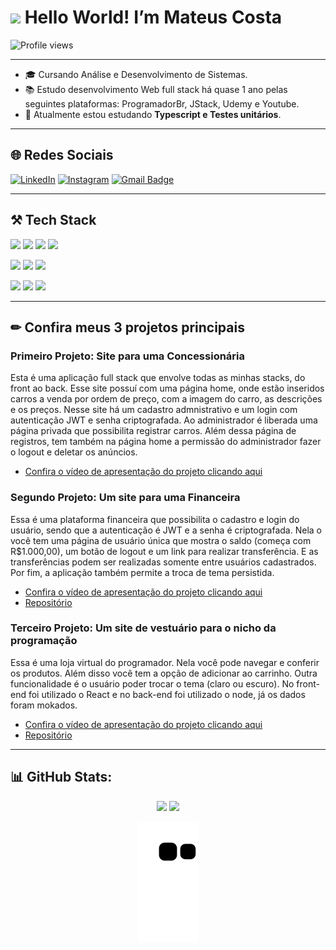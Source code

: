 <h1><img src="https://raw.githubusercontent.com/kaueMarques/kaueMarques/master/hi.gif" height="30px"> Hello World! I’m Mateus Costa </h1>

<p><img src="https://komarev.com/ghpvc/?username=CostaMateus7&color=blue" alt="Profile views" /> </p>

----

- 🎓 Cursando Análise e Desenvolvimento de Sistemas.
- 📚 Estudo desenvolvimento Web full stack há quase 1 ano pelas seguintes plataformas: ProgramadorBr, JStack, Udemy e Youtube.
- 📘 Atualmente estou estudando **Typescript e Testes unitários**. 

----
<h2/> 🌐 Redes Sociais </h2>

[![LinkedIn](https://img.shields.io/badge/LinkedIn-%230077B5.svg?style=for-the-badge&logo=linkedin&logoColor=white)](https://linkedin.com/in/mateus-costa-santos/)
[![Instagram](https://img.shields.io/badge/Instagram-%23E4405F.svg?style=for-the-badge&logo=instagram&logoColor=white)](https://instagram.com/mateussantos75)
[![Gmail Badge](https://img.shields.io/badge/mateusscosta7@gmail.com-c14438?style=for-the-badge&logo=gmail&logoColor=white)](mailto:mateusscosta7@gmail.c/om)

----

<h2> ⚒ Tech Stack</h2>
<div>
  
  <p><img src="https://img.shields.io/badge/HTML5-E34F26?style=for-the-badge&logo=html5&logoColor=white" />
  <img src="https://img.shields.io/badge/CSS3-1572B6?style=for-the-badge&logo=css3&logoColor=white" />
  <img src="https://img.shields.io/badge/JavaScript-F7DF1E?style=for-the-badge&logo=javascript&logoColor=black" />
  <img src="https://img.shields.io/badge/React-20232A?style=for-the-badge&logo=react&logoColor=61DAFB" /></p>
  <p><img src="https://img.shields.io/badge/Node.js-43853D?style=for-the-badge&logo=node.js&logoColor=white" />
  <img src="https://img.shields.io/badge/Express.js-404D59?style=for-the-badge" />
  <img src="https://img.shields.io/badge/postgres-%23316192.svg?style=for-the-badge&logo=postgresql&logoColor=white" /></p>
  <p><img src="https://camo.githubusercontent.com/63350538fde994bc287ccd4908809301e157980e6564bf78d2c5cec22c0a5914/68747470733a2f2f696d672e736869656c64732e696f2f62616467652f446f636b65722d3243413545303f7374796c653d666f722d7468652d6261646765266c6f676f3d646f636b6572266c6f676f436f6c6f723d7768697465" />
  <img src="https://img.shields.io/badge/GIT-E44C30?style=for-the-badge&logo=git&logoColor=white" />
  <img src="https://img.shields.io/badge/Insomnia-black?style=for-the-badge&logo=insomnia&logoColor=5849BE"/></p>
</div>

----

<h2>✏ Confira meus 3 projetos principais</h2>
<h3>Primeiro Projeto: Site para uma Concessionária</h3>
<p> Esta é uma aplicação full stack que envolve todas as minhas stacks, do front ao back. Esse site possuí com uma página home, onde estão inseridos carros a venda por ordem de preço, com a imagem do carro, as descrições e os preços. Nesse site há um cadastro admnistrativo e um login com autenticação JWT e senha criptografada. Ao administrador é liberada uma página privada que possibilita registrar carros. Além dessa página de registros, tem também na página home a permissão do administrador fazer o logout e deletar os anúncios. <br/>

  - [Confira o vídeo de apresentação do projeto clicando aqui](https://drive.google.com/file/d/1WUpbcrDFcOGS5AJDujob0qLvYIYSXWp3/view?usp=sharing)
  
<h3>Segundo Projeto: Um site para uma Financeira</h3>
<p>Essa é uma plataforma financeira que possibilita o cadastro e login do usuário, sendo que a autenticação é JWT e a senha é criptografada. Nela o você tem uma página de usuário única que mostra o saldo (começa com R$1.000,00), um botão de logout e um link para realizar transferência. E as transferências podem ser realizadas somente entre usuários cadastrados. Por fim, a aplicação também permite a troca de tema persistida.</p>

  - [Confira o vídeo de apresentação do projeto clicando aqui](https://drive.google.com/file/d/1_E_BBgNXihf_tRmEXlGefn81DTKvjjyn/view?usp=sharing) <br/>
  - [Repositório](https://github.com/CostaMateus7/transferencia)
  
  <h3>Terceiro Projeto: Um site de vestuário para o nicho da programação</h3>
  <p>Essa é uma loja virtual do programador. Nela você pode navegar e conferir os produtos. Além disso você tem a opção de adicionar ao carrinho. Outra funcionalidade é o usuário poder trocar o tema (claro ou escuro). No front-end foi utilizado o React e no back-end foi utilizado o node, já os dados foram mokados.</p>
  
  - [Confira o vídeo de apresentação do projeto clicando aqui](https://drive.google.com/file/d/1RfqSzASD1LyUaGnc_i8OOhXd07lopKrD/view?usp=sharing) <br/>
  - [Repositório](https://github.com/CostaMateus7/lojadoprogramador)
  
----

<h2> 📊 GitHub Stats:</h2>
<div align="center">
  <img height="180em" src="https://github-readme-stats.vercel.app/api?username=CostaMateus7&show_icons=true&theme=github_dark&include_all_commits=true&count_private=true"/>
  <img height="180em" src="https://github-readme-stats.vercel.app/api/top-langs/?username=CostaMateus7&layout=compact&langs_count=7&theme=github_dark"/>
</div>

<div align="center">
  
   ![Snake animation](https://github.com/CostaMateus7/CostaMateus7/blob/output/github-contribution-grid-snake.svg)
  
</div>
